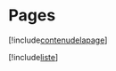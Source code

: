 # Pages

[!include[contenudelapage](pages.contenudelapage.autogen.md)]

[!include[liste](pages.liste.autogen.md)]













